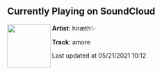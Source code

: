 ## Currently Playing on SoundCloud

[<img align="left" width="100" src="https://i1.sndcdn.com/artworks-kHRz9Onabyzq8Ldn-y94FgQ-t500x500.jpg">](https://soundcloud.com/imhiraeth/amore)

**Artist**: hiræth✨ 

**Track**: amore

Last updated at 05/21/2021 10:12

